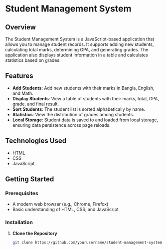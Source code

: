 # Student Management System

## Overview

The Student Management System is a JavaScript-based application that allows you to manage student records. It supports adding new students, calculating total marks, determining GPA, and generating grades. The application also displays student information in a table and calculates statistics based on grades.

## Features

- **Add Students**: Add new students with their marks in Bangla, English, and Math.
- **Display Students**: View a table of students with their marks, total, GPA, grade, and final result.
- **Sort Students**: The student list is sorted alphabetically by name.
- **Statistics**: View the distribution of grades among students.
- **Local Storage**: Student data is saved to and loaded from local storage, ensuring data persistence across page reloads.

## Technologies Used

- HTML
- CSS
- JavaScript

## Getting Started

### Prerequisites

- A modern web browser (e.g., Chrome, Firefox)
- Basic understanding of HTML, CSS, and JavaScript

### Installation

1. **Clone the Repository**

   ```bash
   git clone https://github.com/yourusername/student-management-system.git
